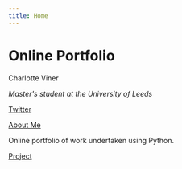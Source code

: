 ```yaml
---
title: Home
---
```


# Online Portfolio

Charlotte Viner

*Master's student at the University of Leeds*

[Twitter](https://twitter.com/charlotteviner)

[About Me](https://charlotteviner.github.io/aboutme.html)

Online portfolio of work undertaken using Python.

[Project](https://charlotteviner.github.io/index2.html)
